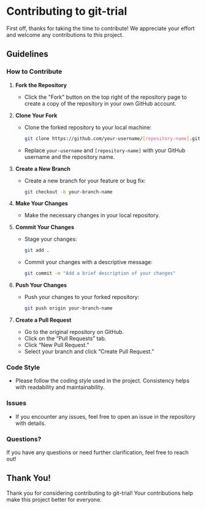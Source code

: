 # Contributing to git-trial

First off, thanks for taking the time to contribute! We appreciate your effort and welcome any contributions to this project.

## Guidelines

### How to Contribute

1. **Fork the Repository**
   - Click the "Fork" button on the top right of the repository page to create a copy of the repository in your own GitHub account.

2. **Clone Your Fork**
   - Clone the forked repository to your local machine:
     ```bash
     git clone https://github.com/your-username/[repository-name].git
     ```
   - Replace `your-username` and `[repository-name]` with your GitHub username and the repository name.

3. **Create a New Branch**
   - Create a new branch for your feature or bug fix:
     ```bash
     git checkout -b your-branch-name
     ```

4. **Make Your Changes**
   - Make the necessary changes in your local repository.

5. **Commit Your Changes**
   - Stage your changes:
     ```bash
     git add .
     ```
   - Commit your changes with a descriptive message:
     ```bash
     git commit -m "Add a brief description of your changes"
     ```

6. **Push Your Changes**
   - Push your changes to your forked repository:
     ```bash
     git push origin your-branch-name
     ```

7. **Create a Pull Request**
   - Go to the original repository on GitHub.
   - Click on the “Pull Requests” tab.
   - Click “New Pull Request.”
   - Select your branch and click “Create Pull Request.”

### Code Style

- Please follow the coding style used in the project. Consistency helps with readability and maintainability.

### Issues

- If you encounter any issues, feel free to open an issue in the repository with details.

### Questions?

If you have any questions or need further clarification, feel free to reach out!

## Thank You!

Thank you for considering contributing to git-trial! Your contributions help make this project better for everyone.
